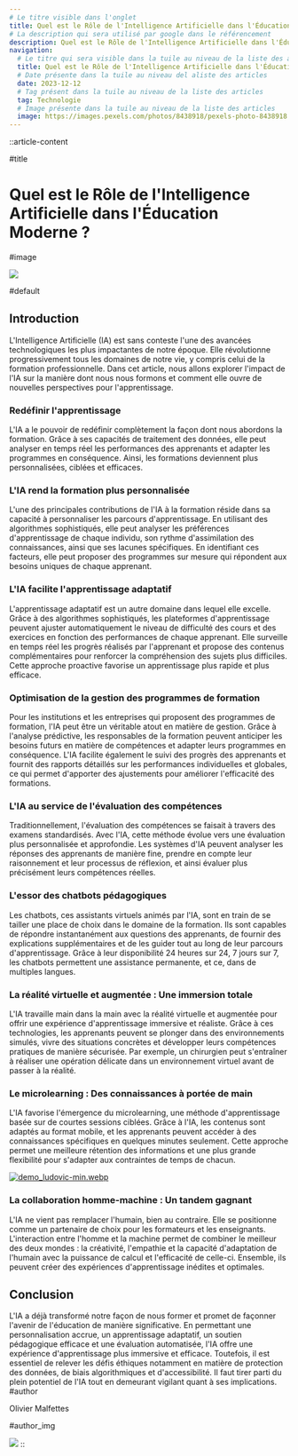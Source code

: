 ```yaml
---
# Le titre visible dans l'onglet
title: Quel est le Rôle de l'Intelligence Artificielle dans l'Éducation Moderne ?
# La description qui sera utilisé par google dans le référencement
description: Quel est le Rôle de l'Intelligence Artificielle dans l'Éducation Moderne ?
navigation:
  # Le titre qui sera visible dans la tuile au niveau de la liste des articles
  title: Quel est le Rôle de l'Intelligence Artificielle dans l'Éducation Moderne ?
  # Date présente dans la tuile au niveau del aliste des articles
  date: 2023-12-12
  # Tag présent dans la tuile au niveau de la liste des articles
  tag: Technologie
  # Image présente dans la tuile au niveau de la liste des articles
  image: https://images.pexels.com/photos/8438918/pexels-photo-8438918.jpeg?auto=compress&cs=tinysrgb&w=1260&h=750&dpr=1
---
```


::article-content

#title
<!-- Le titre de l'article au format :  -->
# Quel est le Rôle de l'Intelligence Artificielle dans l'Éducation Moderne ?

#image
<!-- Image de l'article au format -->
![](https://images.pexels.com/photos/8438918/pexels-photo-8438918.jpeg?auto=compress&cs=tinysrgb&w=1260&h=750&dpr=1)

#default
<!-- Le texte de l'article -->
## Introduction

L'Intelligence Artificielle (IA) est sans conteste l'une des avancées technologiques les plus impactantes de notre époque. Elle révolutionne progressivement tous les domaines de notre vie, y compris celui de la formation professionnelle. Dans cet article, nous allons explorer l'impact de l'IA sur la manière dont nous nous formons et comment elle ouvre de nouvelles perspectives pour l'apprentissage.

### Redéfinir l'apprentissage

L'IA a le pouvoir de redéfinir complètement la façon dont nous abordons la formation. Grâce à ses capacités de traitement des données, elle peut analyser en temps réel les performances des apprenants et adapter les programmes en conséquence. Ainsi, les formations deviennent plus personnalisées, ciblées et efficaces.

### L'IA rend la formation plus personnalisée

L'une des principales contributions de l'IA à la formation réside dans sa capacité à personnaliser les parcours d'apprentissage. En utilisant des algorithmes sophistiqués, elle peut analyser les préférences d'apprentissage de chaque individu, son rythme d'assimilation des connaissances, ainsi que ses lacunes spécifiques. En identifiant ces facteurs, elle peut proposer des programmes sur mesure qui répondent aux besoins uniques de chaque apprenant.

### L'IA facilite l'apprentissage adaptatif

L'apprentissage adaptatif est un autre domaine dans lequel elle excelle. Grâce à des algorithmes sophistiqués, les plateformes d'apprentissage peuvent ajuster automatiquement le niveau de difficulté des cours et des exercices en fonction des performances de chaque apprenant. Elle surveille en temps réel les progrès réalisés par l'apprenant et propose des contenus complémentaires pour renforcer la compréhension des sujets plus difficiles. Cette approche proactive favorise un apprentissage plus rapide et plus efficace.

### Optimisation de la gestion des programmes de formation

Pour les institutions et les entreprises qui proposent des programmes de formation, l'IA peut être un véritable atout en matière de gestion. Grâce à l'analyse prédictive, les responsables de la formation peuvent anticiper les besoins futurs en matière de compétences et adapter leurs programmes en conséquence. L'IA facilite également le suivi des progrès des apprenants et fournit des rapports détaillés sur les performances individuelles et globales, ce qui permet d'apporter des ajustements pour améliorer l'efficacité des formations.

### **L'IA au service de l'évaluation des compétences**

Traditionnellement, l'évaluation des compétences se faisait à travers des examens standardisés. Avec l'IA, cette méthode évolue vers une évaluation plus personnalisée et approfondie. Les systèmes d'IA peuvent analyser les réponses des apprenants de manière fine, prendre en compte leur raisonnement et leur processus de réflexion, et ainsi évaluer plus précisément leurs compétences réelles.

### L'essor des chatbots pédagogiques

Les chatbots, ces assistants virtuels animés par l'IA, sont en train de se tailler une place de choix dans le domaine de la formation. Ils sont capables de répondre instantanément aux questions des apprenants, de fournir des explications supplémentaires et de les guider tout au long de leur parcours d'apprentissage. Grâce à leur disponibilité 24 heures sur 24, 7 jours sur 7, les chatbots permettent une assistance permanente, et ce, dans de multiples langues.

### La réalité virtuelle et augmentée : Une immersion totale

L'IA travaille main dans la main avec la réalité virtuelle et augmentée pour offrir une expérience d'apprentissage immersive et réaliste. Grâce à ces technologies, les apprenants peuvent se plonger dans des environnements simulés, vivre des situations concrètes et développer leurs compétences pratiques de manière sécurisée. Par exemple, un chirurgien peut s'entraîner à réaliser une opération délicate dans un environnement virtuel avant de passer à la réalité.

### Le microlearning : Des connaissances à portée de main

L'IA favorise l'émergence du microlearning, une méthode d'apprentissage basée sur de courtes sessions ciblées. Grâce à l'IA, les contenus sont adaptés au format mobile, et les apprenants peuvent accéder à des connaissances spécifiques en quelques minutes seulement. Cette approche permet une meilleure rétention des informations et une plus grande flexibilité pour s'adapter aux contraintes de temps de chacun.

[![demo_ludovic-min.webp](/blog/demo_ludovic-min.webp)](https://app.livestorm.co/keyro/demo-keyro-plateforme-saas-pour-of?type=detailed)

### La collaboration homme-machine : Un tandem gagnant

L'IA ne vient pas remplacer l'humain, bien au contraire. Elle se positionne comme un partenaire de choix pour les formateurs et les enseignants. L'interaction entre l'homme et la machine permet de combiner le meilleur des deux mondes : la créativité, l'empathie et la capacité d'adaptation de l'humain avec la puissance de calcul et l'efficacité de celle-ci. Ensemble, ils peuvent créer des expériences d'apprentissage inédites et optimales.

## Conclusion

L'IA a déjà transformé notre façon de nous former et promet de façonner l'avenir de l'éducation de manière significative. En permettant une personnalisation accrue, un apprentissage adaptatif, un soutien pédagogique efficace et une évaluation automatisée, l'IA offre une expérience d'apprentissage plus immersive et efficace. Toutefois, il est essentiel de relever les défis éthiques notamment en matière de protection des données, de biais algorithmiques et d'accessibilité. Il faut tirer parti du plein potentiel de l'IA tout en demeurant vigilant quant à ses implications.
#author
<!-- Le nom de l'auteur -->
Olivier Malfettes

#author_img
<!-- La photo de l'auteur au format : -->
![](/photos/olivier.webp)
::
